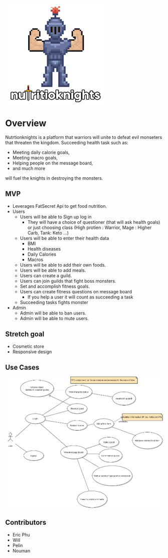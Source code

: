 

![](img/logobetter.png)

# Overview

Nutrtionknights is a platform that warriors will unite to defeat evil monseters that threaten the kingdom.
Succeeding health task such as: 
- Meeting daily calorie goals, 
- Meeting macro goals,
- Helping people on the message board,
- and much more

will fuel the knights in destroying the monsters.

## MVP

- Leverages FatSecret Api to get food nutrition.
- Users
  - Users will be able to Sign up log in
    - They will have a choice of questioner (that will ask health goals) or just choosing class (High protien : Warrior, Mage : Higher Carb, Tank: Keto ...)
  - Users will be able to enter their health data
    - BMI
    - Health diseases
    - Daily Calories
    - Macros
  - Users will be able to add their own foods.
  - Users will be able to add meals.
  - Users can create a guild.
  - Users can join guilds that fight boss monsters.
  - Set and accomplish fitness goals.
  - Users can create fitness questions on message board
    - If you help a user it will count as succeeding a task
  - Succeeding tasks fights monster
- Admin
  - Admin will be able to ban users.
  - Admin will be able to mute users.
## Stretch goal
- Cosmetic store
- Responsive design

## Use Cases
![](img/nutritioknights_user_use_cases.png)

## Contributors
- Eric Phu
- Will
- Pelin
- Nouman

